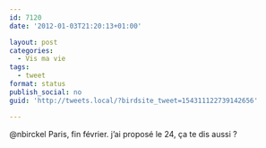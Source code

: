 ```yaml
---
id: 7120
date: '2012-01-03T21:20:13+01:00'

layout: post
categories:
  - Vis ma vie
tags:
  - tweet
format: status
publish_social: no
guid: 'http://tweets.local/?birdsite_tweet=154311122739142656'

---
```


@nbirckel Paris, fin février. j’ai proposé le 24, ça te dis aussi ?